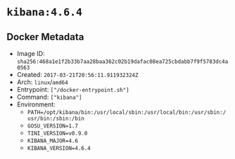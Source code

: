 # `kibana:4.6.4`

## Docker Metadata

- Image ID: `sha256:468a1e1f2b33b7aa28baa362c02b19dafac08ea725cbdabb7f9f5783dc4a0563`
- Created: `2017-03-21T20:56:11.911932324Z`
- Arch: `linux`/`amd64`
- Entrypoint: `["/docker-entrypoint.sh"]`
- Command: `["kibana"]`
- Environment:
  - `PATH=/opt/kibana/bin:/usr/local/sbin:/usr/local/bin:/usr/sbin:/usr/bin:/sbin:/bin`
  - `GOSU_VERSION=1.7`
  - `TINI_VERSION=v0.9.0`
  - `KIBANA_MAJOR=4.6`
  - `KIBANA_VERSION=4.6.4`
